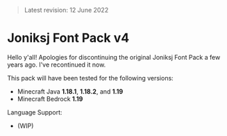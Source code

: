 > Latest revision: 12 June 2022

# Joniksj Font Pack v4
Hello y'all! Apologies for discontinuing the original Joniksj Font Pack a few years ago. I've recontinued it now.

This pack will have been tested for the following versions:
- Minecraft Java **1.18.1**, **1.18.2**, and **1.19**
- Minecraft Bedrock **1.19**

Language Support:
- (WIP)
